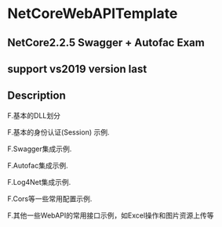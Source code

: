 # NetCoreWebAPITemplate

## NetCore2.2.5 Swagger + Autofac Exam

## support vs2019 version last


## Description

F.基本的DLL划分

F.基本的身份认证(Session) 示例.

F.Swagger集成示例.

F.Autofac集成示例.

F.Log4Net集成示例.

F.Cors等一些常用配置示例.

F.其他一些WebAPI的常用接口示例，如Excel操作和图片资源上传等